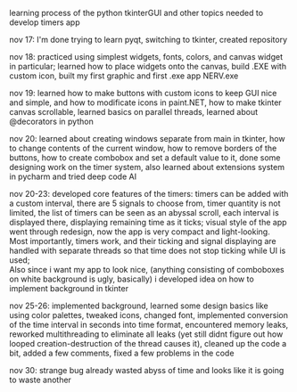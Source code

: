 learning process of the python tkinterGUI and other topics needed to develop timers app

nov 17:    I'm done trying to learn pyqt, switching to tkinter, created repository

nov 18:    practiced using simplest widgets, fonts, colors, and canvas widget in particular; 
           learned how to place widgets onto the canvas, build .EXE with custom icon, 
           built my first graphic and first .exe app NERV.exe
        
nov 19:    learned how to make buttons with custom icons to keep GUI nice and simple, 
           and how to modificate icons in paint.NET, how to make tkinter canvas scrollable, 
           learned basics on parallel threads, learned about @decorators in python

nov 20:    learned about creating windows separate from main in tkinter, how to change 
           contents of the current window, how to remove borders of the buttons, how to
           create combobox and set a default value to it, done some designing work on 
           the timer system, also learned about extensions system in pycharm and tried
           deep code AI

nov 20-23: developed core features of the timers: timers can be added with a custom interval, 
           there are 5 signals to choose from, timer quantity is not limited,  the list 
           of timers can be seen as an abyssal scroll, each interval is displayed there,
           displaying remaining time as it ticks; visual style of the app went through
           redesign, now the app is very compact and light-looking. Most importantly,
           timers work, and their ticking and signal displaying are handled with separate
           threads so that time does not stop ticking while UI is used;  
           Also since i want my app to look nice, (anything consisting of comboboxes on 
           white background is ugly, basically) i developed idea on how to implement 
           background in tkinter

nov 25-26: implemented background, learned some design basics like using color palettes, 
           tweaked icons, changed font, implemented conversion of the time interval in
           seconds into time format, encountered memory leaks, reworked multithreading
           to eliminate all leaks (yet still didnt figure out how looped creation-destruction
           of the thread causes it), cleaned up the code a bit, added a few comments, fixed
           a few problems in the code

nov 30:    strange bug already wasted abyss of time and looks like it is going to waste another
